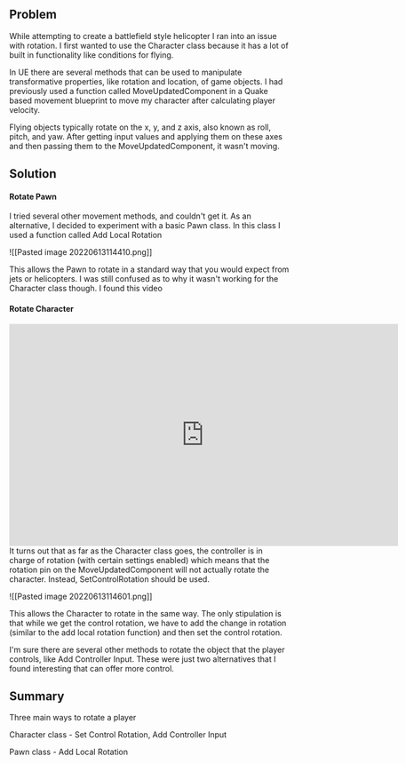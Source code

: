 ## Problem

While attempting to create a battlefield style helicopter I ran into an issue with rotation. I first wanted to use the Character class because it has a lot of built in functionality like conditions for flying. 

In UE there are several methods that can be used to manipulate transformative properties, like rotation and location, of game objects. I had previously used a function called MoveUpdatedComponent in a Quake based movement blueprint to move my character after calculating player velocity. 

Flying objects typically rotate on the x, y, and z axis, also known as roll, pitch, and yaw. After getting input values and applying them on these axes and then passing them to the MoveUpdatedComponent, it wasn't moving.  

## Solution
#### Rotate Pawn
I tried several other movement methods, and couldn't get it.  As an alternative, I decided to experiment with a basic Pawn class.  In this class I used a function called Add Local Rotation

![[Pasted image 20220613114410.png]]

This allows the Pawn to rotate in a standard way that you would expect from jets or helicopters.  I was still confused as to why it wasn't working for the Character class though.  I found this video

#### Rotate Character
<div class=vidscale>
<iframe width="700" height="400" src="https://www.youtube.com/embed/vszgkMwahDA" title="YouTube video player" frameborder="0" allow="accelerometer; autoplay; clipboard-write; encrypted-media; gyroscope; picture-in-picture" allowfullscreen></iframe>
</div>
It turns out that as far as the Character class goes, the controller is in charge of rotation (with certain settings enabled) which means that the rotation pin on the MoveUpdatedComponent will not actually rotate the character.  Instead, SetControlRotation should be used.

![[Pasted image 20220613114601.png]]

This allows the Character to rotate in the same way. The only stipulation is that while we get the control rotation, we have to add the change in rotation (similar to the add local rotation function) and then set the control rotation.

I'm sure there are several other methods to rotate the object that the player controls, like Add Controller Input.  These were just two alternatives that I found interesting that can offer more control.

## Summary

Three main ways to rotate a player

Character class - Set Control Rotation, Add Controller Input

Pawn class - Add Local Rotation
